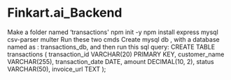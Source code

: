 # Finkart.ai_Backend
Make a folder named ‘transactions'
npm init -y
npm install express mysql csv-parser multer
Run these two cmds
Create mysql db , with a database named as : transactions_db, and then run this sql query:
CREATE TABLE transactions (
  transaction_id VARCHAR(20) PRIMARY KEY,
  customer_name VARCHAR(255),
  transaction_date DATE,
  amount DECIMAL(10, 2),
  status VARCHAR(50),
  invoice_url TEXT
);
